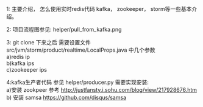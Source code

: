 1: 主要介绍， 怎么使用实时redis代码
   kafka， zookeeper， storm等一些基本介绍。 

2: 项目流程图参见: helper/pull_from_kafka.png

3: git clone 下来之后 
需要设置文件src/jvm/storm/product/realtime/LocalProps.java 中几个参数
<br/>a)redis ip
<br/>b)kafka ips
<br/>c)zookeeper ips

4:kafka生产者代码
  参见 helper/producer.py
  需要实现安装:
   <br/> a)安装 zookpeer
        参考 http://justfansty.i.sohu.com/blog/view/217928676.htm
   <br/> b) 安装 samsa
        https://github.com/disqus/samsa


